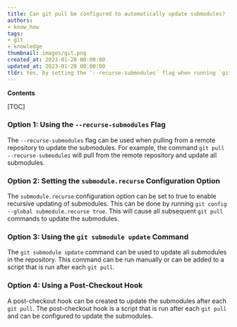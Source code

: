 ```yaml
---
title: Can git pull be configured to automatically update submodules?
authors:
- know_how
tags:
- git
- knowledge
thumbnail: images/git.png
created_at: 2023-01-28 00:00:00
updated_at: 2023-01-28 00:00:00
tldr: Yes, by setting the `--recurse-submodules` flag when running `git pull`.
---
```


**Contents**

[TOC]

### Option 1: Using the `--recurse-submodules` Flag

The `--recurse-submodules` flag can be used when pulling from a remote repository to update the submodules. For example, the command `git pull --recurse-submodules` will pull from the remote repository and update all submodules.

### Option 2: Setting the `submodule.recurse` Configuration Option

The `submodule.recurse` configuration option can be set to true to enable recursive updating of submodules. This can be done by running `git config --global submodule.recurse true`. This will cause all subsequent `git pull` commands to update the submodules.

### Option 3: Using the `git submodule update` Command

The `git submodule update` command can be used to update all submodules in the repository. This command can be run manually or can be added to a script that is run after each `git pull`.

### Option 4: Using a Post-Checkout Hook

A post-checkout hook can be created to update the submodules after each `git pull`. The post-checkout hook is a script that is run after each `git pull` and can be configured to update the submodules.
